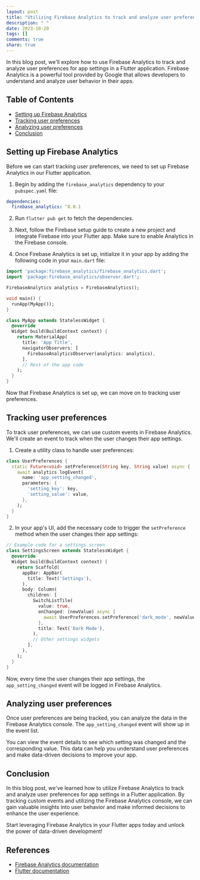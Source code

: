```yaml
---
layout: post
title: "Utilizing Firebase Analytics to track and analyze user preferences for app settings in Flutter"
description: " "
date: 2023-10-20
tags: []
comments: true
share: true
---
```


In this blog post, we'll explore how to use Firebase Analytics to track and analyze user preferences for app settings in a Flutter application. Firebase Analytics is a powerful tool provided by Google that allows developers to understand and analyze user behavior in their apps.

## Table of Contents

- [Setting up Firebase Analytics](#setting-up-firebase-analytics)
- [Tracking user preferences](#tracking-user-preferences)
- [Analyzing user preferences](#analyzing-user-preferences)
- [Conclusion](#conclusion)

## Setting up Firebase Analytics

Before we can start tracking user preferences, we need to set up Firebase Analytics in our Flutter application.

1. Begin by adding the `firebase_analytics` dependency to your `pubspec.yaml` file:

```yaml
dependencies:
  firebase_analytics: ^8.0.1
```

2. Run `flutter pub get` to fetch the dependencies.

3. Next, follow the Firebase setup guide to create a new project and integrate Firebase into your Flutter app. Make sure to enable Analytics in the Firebase console.

4. Once Firebase Analytics is set up, initialize it in your app by adding the following code in your `main.dart` file:

```dart
import 'package:firebase_analytics/firebase_analytics.dart';
import 'package:firebase_analytics/observer.dart';

FirebaseAnalytics analytics = FirebaseAnalytics();

void main() {
  runApp(MyApp());
}

class MyApp extends StatelessWidget {
  @override
  Widget build(BuildContext context) {
    return MaterialApp(
      title: 'App Title',
      navigatorObservers: [
        FirebaseAnalyticsObserver(analytics: analytics),
      ],
      // Rest of the app code
    );
  }
}
```

Now that Firebase Analytics is set up, we can move on to tracking user preferences.

## Tracking user preferences

To track user preferences, we can use custom events in Firebase Analytics. We'll create an event to track when the user changes their app settings.

1. Create a utility class to handle user preferences:

```dart
class UserPreferences {
  static Future<void> setPreference(String key, String value) async {
    await analytics.logEvent(
      name: 'app_setting_changed',
      parameters: {
        'setting_key': key,
        'setting_value': value,
      },
    );
  }
}
```

2. In your app's UI, add the necessary code to trigger the `setPreference` method when the user changes their app settings:

```dart
// Example code for a settings screen
class SettingsScreen extends StatelessWidget {
  @override
  Widget build(BuildContext context) {
    return Scaffold(
      appBar: AppBar(
        title: Text('Settings'),
      ),
      body: Column(
        children: [
          SwitchListTile(
            value: true,
            onChanged: (newValue) async {
              await UserPreferences.setPreference('dark_mode', newValue.toString());
            },
            title: Text('Dark Mode'),
          ),
          // Other settings widgets
        ],
      ),
    );
  }
}
```

Now, every time the user changes their app settings, the `app_setting_changed` event will be logged in Firebase Analytics.

## Analyzing user preferences

Once user preferences are being tracked, you can analyze the data in the Firebase Analytics console. The `app_setting_changed` event will show up in the event list.

You can view the event details to see which setting was changed and the corresponding value. This data can help you understand user preferences and make data-driven decisions to improve your app.

## Conclusion

In this blog post, we've learned how to utilize Firebase Analytics to track and analyze user preferences for app settings in a Flutter application. By tracking custom events and utilizing the Firebase Analytics console, we can gain valuable insights into user behavior and make informed decisions to enhance the user experience.

Start leveraging Firebase Analytics in your Flutter apps today and unlock the power of data-driven development!

## References
- [Firebase Analytics documentation](https://firebase.google.com/docs/analytics)
- [Flutter documentation](https://flutter.dev)